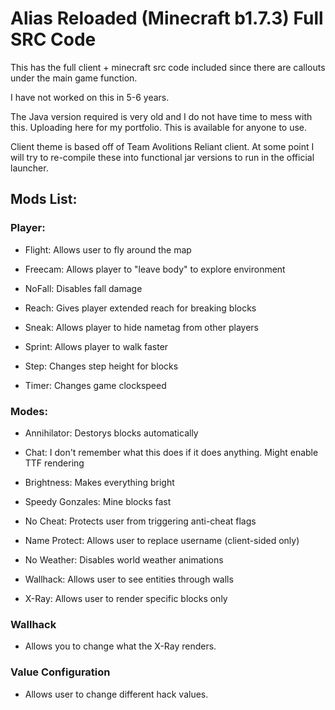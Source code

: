 # Alias Reloaded (Minecraft b1.7.3) Full SRC Code
This has the full client + minecraft src code included since there are callouts under the main game function.

I have not worked on this in 5-6 years.

The Java version required is very old and I do not have time to mess with this.
Uploading here for my portfolio. This is available for anyone to use.

Client theme is based off of Team Avolitions Reliant client. At some point I will try to re-compile these into functional jar versions to run in the official launcher. 

## Mods List: 

### Player:

- Flight: Allows user to fly around the map

- Freecam: Allows player to "leave body" to explore environment

- NoFall: Disables fall damage

- Reach: Gives player extended reach for breaking blocks

- Sneak: Allows player to hide nametag from other players

- Sprint: Allows player to walk faster

- Step: Changes step height for blocks

- Timer: Changes game clockspeed


### Modes:

- Annihilator: Destorys blocks automatically

- Chat: I don't remember what this does if it does anything. Might enable TTF rendering

- Brightness: Makes everything bright

- Speedy Gonzales: Mine blocks fast

- No Cheat: Protects user from triggering anti-cheat flags

- Name Protect: Allows user to replace username (client-sided only)

- No Weather: Disables world weather animations

- Wallhack: Allows user to see entities through walls

- X-Ray: Allows user to render specific blocks only



### Wallhack

- Allows you to change what the X-Ray renders. 



### Value Configuration

- Allows user to change different hack values.




